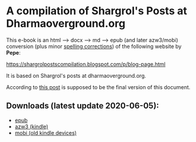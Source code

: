 # A compilation of Shargrol's Posts at Dharmaoverground.org

This e-book is an html --> docx --> md --> epub (and later azw3/mobi) conversion (plus minor [spelling corrections](https://github.com/atrahhdis/shargrol/commit/042d58daf6221ed26d28a475bd71fda2951c7962#diff-b409bb690c9947308f7fbf9fa4b2dd75)) of the following website by **Pepe**:

https://shargrolpostscompilation.blogspot.com/p/blog-page.html

It is based on Shargrol's posts at dharmaoverground.org.

According to [this post](https://www.dharmaoverground.org/discussion/-/message_boards/message/19256418?_19_delta=20&_19_keywords=&_19_advancedSearch=false&_19_andOperator=true&_19_resetCur=false&_19_cur=2#_19_message_21253240) is supposed to be the final version of this document. 

## Downloads (latest update 2020-06-05):

- [epub](https://github.com/atrahhdis/shargrol/raw/master/ebooks/A%20Compilation%20of%20Shargrol's%20Posts%20at%20Dharmaovergound%20-%20Shargrol.epub)
- [azw3 (kindle)](https://github.com/atrahhdis/shargrol/raw/master/ebooks/A%20Compilation%20of%20Shargrol's%20Posts%20at%20Dharmaovergound%20-%20Shargrol.azw3)
- [mobi (old kindle devices)](https://github.com/atrahhdis/shargrol/raw/master/ebooks/A%20Compilation%20of%20Shargrol's%20Posts%20at%20Dharmaovergound%20-%20Shargrol.mobi)

